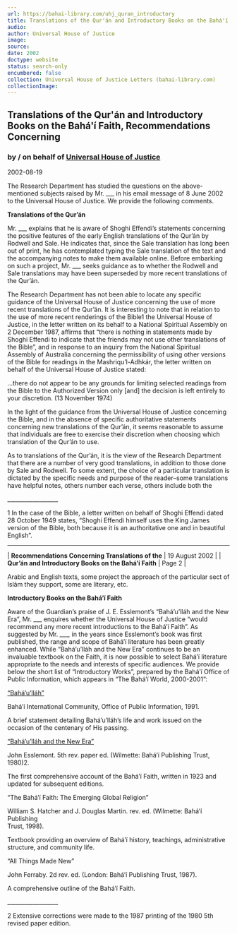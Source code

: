 ```yaml
---
url: https://bahai-library.com/uhj_quran_introductory
title: Translations of the Qur'án and Introductory Books on the Bahá'í Faith, Recommendations Concerning
audio: 
author: Universal House of Justice
image: 
source: 
date: 2002
doctype: website
status: search-only
encumbered: false
collection: Universal House of Justice Letters (bahai-library.com)
collectionImage: 
---
```



## Translations of the Qur'án and Introductory Books on the Bahá'í Faith, Recommendations Concerning

### by / on behalf of [Universal House of Justice](https://bahai-library.com/author/Universal+House+of+Justice)

2002-08-19


The Research Department has studied the questions on the above-mentioned subjects raised by Mr. ___ in his email message of 8 June 2002 to the Universal House of Justice. We provide the following comments.  
  

**Translations of the Qur’án**  
  

Mr. ___ explains that he is aware of Shoghi Effendi’s statements concerning the positive features of the early English translations of the Qur’án by Rodwell and Sale. He indicates that, since the Sale translation has long been out of print, he has contemplated typing the Sale translation of the text and the accompanying notes to make them available online. Before embarking on such a project, Mr. ___ seeks guidance as to whether the Rodwell and Sale translations may have been superseded by more recent translations of the Qur’án.  
  

The Research Department has not been able to locate any specific guidance of the Universal House of Justice concerning the use of more recent translations of the Qur’án. It is interesting to note that in relation to the use of more recent renderings of the Bible1 the Universal House of Justice, in the letter written on its behalf to a National Spiritual Assembly on 2 December 1987, affirms that “there is nothing in statements made by Shoghi Effendi to indicate that the friends may not use other translations of the Bible”, and in response to an inquiry from the National Spiritual Assembly of Australia concerning the permissibility of using other versions of the Bible for readings in the Mashriqu’l-Adhkár, the letter written on behalf of the Universal House of Justice stated:  
  

...there do not appear to be any grounds for limiting selected readings from the Bible to the Authorized Version only \[and\] the decision is left entirely to your discretion. (13 November 1974)  
  

In the light of the guidance from the Universal House of Justice concerning the Bible, and in the absence of specific authoritative statements concerning new translations of the Qur’án, it seems reasonable to assume that individuals are free to exercise their discretion when choosing which translation of the Qur’án to use.  
  

As to translations of the Qur’án, it is the view of the Research Department that there are a number of very good translations, in addition to those done by Sale and Rodwell. To some extent, the choice of a particular translation is dictated by the specific needs and purpose of the reader–some translations have helpful notes, others number each verse, others include both the  
  
\_\_\_\_\_\_\_\_\_\_\_\_\_\_\_\_\_\_  
  
1 In the case of the Bible, a letter written on behalf of Shoghi Effendi dated 28 October 1949 states, “Shoghi Effendi himself uses the King James version of the Bible, both because it is an authoritative one and in beautiful English”.  
  

* * *

| **Recommendations Concerning Translations of the** | 19 August 2002 |
| **Qur’án and Introductory Books on the Bahá’í Faith** | Page 2 |

  
  
Arabic and English texts, some project the approach of the particular sect of Islám they support, some are literary, etc.  
  
**Introductory Books on the Bahá’í Faith**  
  

Aware of the Guardian’s praise of J. E. Esslemont’s “Bahá’u’lláh and the New Era”, Mr. ___ enquires whether the Universal House of Justice “would recommend any more recent introductions to the Bahá’í Faith”. As suggested by Mr. ___, in the years since Esslemont’s book was first published, the range and scope of Bahá’í literature has been greatly enhanced. While “Bahá’u’lláh and the New Era” continues to be an invaluable textbook on the Faith, it is now possible to select Bahá’í literature appropriate to the needs and interests of specific audiences. We provide below the short list of “Introductory Works”, prepared by the Bahá’í Office of Public Information, which appears in “The Bahá’í World, 2000-2001”:  

  

[“Bahá’u’lláh”](http://bahai-library.com/bic_statement_bahaullah)  

Bahá’í International Community, Office of Public Information, 1991.  

A brief statement detailing Bahá’u’lláh’s life and work issued on the occasion of the centenary of His passing.  
  

[“Bahá’u’lláh and the New Era”](http://bahai-library.com/esslemont_bahaullah_new_era)  

John Esslemont. 5th rev. paper ed. (Wilmette: Bahá’í Publishing Trust, 1980)2.  

The first comprehensive account of the Bahá’í Faith, written in 1923 and updated for subsequent editions.  
  

“The Bahá’í Faith: The Emerging Global Religion”  

William S. Hatcher and J. Douglas Martin. rev. ed. (Wilmette: Bahá’í Publishing  
Trust, 1998).  

Textbook providing an overview of Bahá’í history, teachings, administrative structure, and community life.  
  

“All Things Made New”  

John Ferraby. 2d rev. ed. (London: Bahá’í Publishing Trust, 1987).  

A comprehensive outline of the Bahá’í Faith.

  
\_\_\_\_\_\_\_\_\_\_\_\_\_\_\_\_\_\_  
  
2 Extensive corrections were made to the 1987 printing of the 1980 5th revised paper edition.